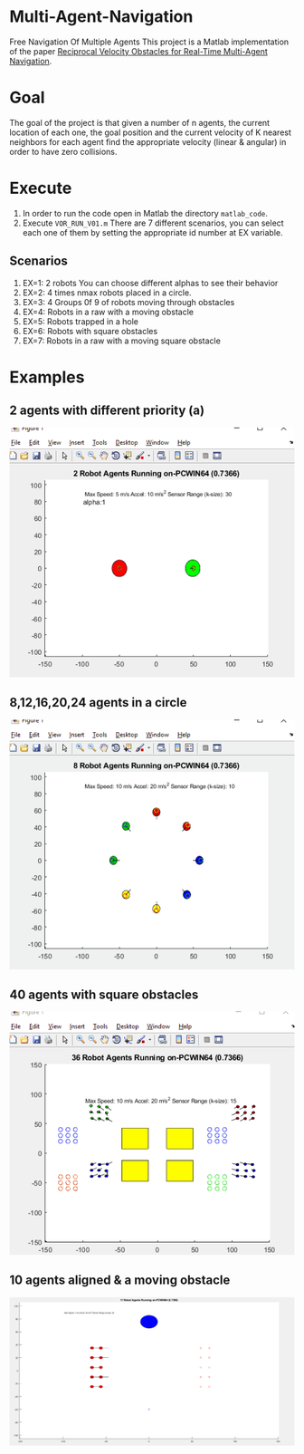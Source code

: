 # Multi-Agent-Navigation
Free Navigation Of Multiple Agents
This project is a Matlab implementation of the paper  [Reciprocal Velocity Obstacles for Real-Time Multi-Agent Navigation](https://ieeexplore.ieee.org/document/4543489).
# Goal
The goal of the project is that given a number of n agents, the current location of each one, the goal position and the current velocity of K nearest neighbors for each agent find the appropriate velocity (linear & angular) in order to have zero collisions.
# Execute
1. In order to run the code open in Matlab the directory `matlab_code`.
2. Execute `VOR_RUN_V01.m`
There are 7 different scenarios, you can select each one of them by setting the appropriate id number at EX variable.
## Scenarios
1. EX=1:  2 robots You can choose different alphas to see their behavior
2. EX=2:  4 times nmax robots placed in a circle.
3. EX=3:  4 Groups 0f 9 of robots moving through obstacles
4. EX=4:  Robots in a raw with a moving obstacle
5. EX=5:  Robots trapped in a hole
6. EX=6:  Robots with square obstacles
7. EX=7:  Robots in a raw with a moving square obstacle
# Examples
## 2 agents with different priority (a)
![](https://github.com/jimas95/Multi-Agent-Navigation/blob/main/GIFS/two_agents.gif)
## 8,12,16,20,24 agents in a circle
![](https://github.com/jimas95/Multi-Agent-Navigation/blob/main/GIFS/agents_circle.gif)
## 40 agents with square obstacles
![](https://github.com/jimas95/Multi-Agent-Navigation/blob/main/GIFS/40_agents_square_obstacles.gif)
## 10 agents aligned & a moving obstacle
![](https://github.com/jimas95/Multi-Agent-Navigation/blob/main/GIFS/10_agents_alinged_moving_obstacle.gif)
 

